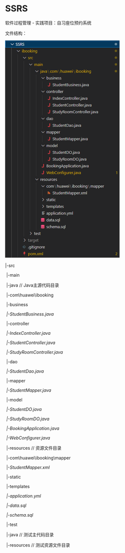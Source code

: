 # SSRS
软件过程管理 - 实践项目：自习座位预约系统

文件结构：

![file-structure](file-structure.png)

|-src

​        |-main

​                |-java  // Java主源代码目录

​                        |-com\huawei\ibooking

​                                |-business

​                                        *|-StudentBusiness.java*

​                                |-controller

​                                        *|-IndexController.java*

​                                        *|-StudentController.java*

​                                        *|-StudyRoomController.java*

​                                |-dao

​                                        *|-StudentDao.java*

​                                |-mapper

​                                        *|-StudentMapper.java*

​                                |-model

​                                        *|-StudentDO.java*

​                                        *|-StudyRoomDO.java*

​                                *|-BookingApplication.java*

​                                *|-WebConfigurer.java*

​                |-resources // 资源文件目录

​                        |-com\huawei\ibooking\mapper

​                                |-*StudentMapper.xml*

​                        |-static

​                        |-templates

​                        *|-application.yml*

​                        *|-data.sql*

​                        *|-schema.sql*

​        |-test

​                |-java // 测试主代码目录

​                |-resources // 测试资源文件目录
